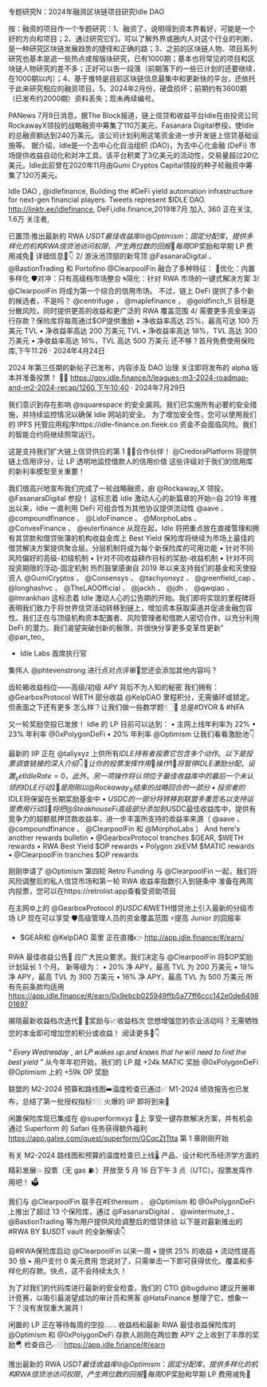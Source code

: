 专题研究N：2024年融资区块链项目研究Idle DAO

按：融资的项目作一个专题研究：1、融资了，说明得到资本界看好，可能是一个好的方向和项目；2、通过研究它们，可以了解外界或圈内人对这个行业的判断，是一种研究区块链发展趋势的捷径和正确的路；3、之前的区块链人物、项目系列研究也基本是追一些热点或按版块研究，已有1000期；基本也将常见的项目和区块链人物研究的差不多；正好可以告一段落（前期落下的一些已计划的还要继续，在1000期以内）；4、基于推特是目前区块链信息最集中和更新快的平台，还依托于此来研究相应的融资项目。5、2024年2月份，硬盘损坏；前期约有3600期（已发布约2000期）资料丢失；现未再续编号。

PANews 7月9日消息，据The Block报道，链上信贷和收益平台Idle在由投资公司RockawayX领投的战略融资中筹集了110万美元，Fasanara Digital参投，使Idle的总融资额达到240万美元。该公司计划利用这笔资金进一步开发链上信贷基础设施等。
据介绍，Idle是一个去中心化自治组织 (DAO)，为去中心化金融 (DeFi) 市场提供收益自动化和对冲工具。该平台积累了3亿美元的流动性，交易量超过20亿美元。Idle此前曾在2020年11月由Gumi Cryptos Capital领投的种子轮融资中筹集了120万美元。

Idle DAO
,
@idlefinance,
Building the #DeFi yield automation infrastructure for next-gen financial players. Tweets represent $IDLE DAO.
http://linktr.ee/idlefinance,
DeFi,idle.finance,2019年7月 加入,
360 正在关注,
1.6万 关注者,


已置顶:推出最新的 RWA $USDT最佳收益库🌐 
@Optimism
 ：固定分配库，提供多样化的机构 RWA 信贷池访问权限，产生两位数的回报👀
每周$OP奖励和早期 LP 费用减免🔴
详细信息🧵👇
2/ 游泳池顶部的新穹顶
@FasanaraDigital
 、 
@BastionTrading
和 Portofino
@ClearpoolFin
融合了多种特征：
🥚优化：内置多样化
🛡️对冲：只有高级档市场整合
🌀简化：针对 RWA 市场的一键式解决方案
3/ 
@ClearpoolFin
将成为第一个综合的信用市场。
不过，链上 DeFi 提供了多个新的候选者，不是吗？ 
@centrifuge
 ， 
@maplefinance
 ， 
@goldfinch_fi
目标是分散风险，同时提供更高的收益和更广泛的 RWA 覆盖范围
4/ 需要更多资金来运行存款？保险库将每周通过$OP提供激励
• 净收益率高达 25%，最高可达 100 万美元 TVL
• 净收益率高达 200 万美元 TVL
• 净收益率高达 18%，TVL 高达 300 万美元
• 净收益率高达 16%，TVL 高达 500 万美元
还不够？首月免费使用保险库,下午11:26 · 2024年4月24日

2024 年第三任期的新帖子已发布，内容涉及 DAO 治理
关注即将发布的 alpha 版本并准备投票！ 🕵️‍♂️
https://gov.idle.finance/t/leagues-m3-2024-roadmap-and-m2-2024-recap/1260,下午10:40 · 2024年7月29日

我们意识到存在影响
@squarespace
的安全漏洞。我们已实施所有必要的安全措施，并持续监控情况以确保 Idle 网站的安全。
为了增加安全性，您可以使用我们的 IPFS 托管应用程序https://idle-finance.on.fleek.co
资金不会面临风险。我们的智能合约将继续照常运行。

这是支持我们扩大链上信贷供应的第 1 位⃣合作伙伴！
@CredoraPlatform
将提供链上信用评分，让 LP 透明地监控借款人的信用价值
这些评级对于我们的信用库的新利率模型至关重要！

我们很高兴地宣布我们完成了一轮战略融资，由
@Rockaway_X
领投， 
@FasanaraDigital
参投！
这标志着 Idle 激动人心的新篇章的开始🔥自 2019 年推出以来，Idle 一直利用 DeFi 可组合性为其他协议提供流动性
@aave
 、 
@compoundfinance
 、 
@LidoFinance
 、 
@MorphoLabs
 、 
@ConvexFinance
 、 
@eulerfinance
从现在起，Idle 将把重点放在直接管理和拥有其贷款和借贷账簿的机构收益金库上
Best Yield 保险库将继续为市场上最佳的借贷解决方案提供聚合层。分层机制将成为每个新保险库的可用功能
• 针对不同风险偏好的高级-初级机制
• 针对不同收益耕作目标的奖励-收益机制
• 针对不同投资期限的浮动-固定机制
热烈鼓掌感谢自 2019 年以来支持我们的基金和天使投资人
@GumiCryptos
 、 
@Consensys
 、 
@tachyonxyz
 、 
@greenfield_cap
 、 
@longhashvc
 、 
@TheLAOOfficial
 、 
@jackh
 、 
@jdh
 、 
@qwqiao
 、 
@lmrankhan
这标志着 Idle 激动人心的公告期的开始。我们即将实现的里程碑将表明我们致力于将世界信贷活动转移到链上，增加资本获取渠道并促进金融包容性。我们正在与顶级机构资本配置者、风险管理者和借款人密切合作，以充分利用 DeFi 的潜力。我们渴望突破创新的极限，并很快分享更多变革性更新”
@pan_teo_
 - Idle Labs 首席执行官

集伟人
@phtevenstrong
进行点对点评审🤝您还会添加其他内容吗？

齿轮箱收益档位——高级/初级 APY 背后不为人知的秘密
我们拥有： 
@GearboxProtocol
 WETH 部分收益
@KelpDAO
里程积分，无需循环或锁定。但表面之下还有更多
怎么样？让我们做一些数学题👇🏻🧵
总是#DYOR & #NFA

又一轮奖励空投已发放！
Idle 的 LP 目前可以达到：
• 主网上线年利率为 22%
• 23% 年利率
@0xPolygonDeFi
• 20% 年利率
@Optimism
让我们看看激励池👇

最新的 IIP 正在
@tallyxyz
上供所有$IDLE持有者投票
它包含多个动作。
以下是投票调查链接的深入介绍👇🧵
让你的投票发挥作用🏦
操作 1 ⃣将暂停 IDLE 激励分配，设置 _setIdleRate = 0，此外，另一项操作将认领位于最佳收益库中的最后一个未认领的 IDLE
行动 2 ⃣是刚刚以
@Rockaway_X
结束的战略回合的一部分
• 投资者的$IDLE将保留在长期奖励基金中
• $USDC的一部分将转移到联盟多重签名以支持运营费用
行动 3 ⃣将把
@SteakhouseFi
高级部分添加到$USDC最佳收益库中，提供有竞争力的超额抵押贷款收益率，进一步丰富所支持的收益率来源（ 
@aave
 、 
@compoundfinance
 、 
@ClearpoolFin
和
@MorphoLabs
 ）
And here's another rewards bulletin
• 
@GearboxProtocol
 tranches $GEAR, $WETH rewards
• RWA Best Yield $OP rewards
• Polygon zkEVM $MATIC rewards
• 
@ClearpoolFin
 tranches $OP rewards

刚刚申请了
@Optimism
第四轮 Retro Funding
与
@ClearpoolFin
一起，我们将风险调整后的私人信贷市场和第一轮 RWA 收益率指数引入到链条中
准备在两周内投票，您可以在https://retrolist.app查看受资助项目

在主网⚙️上的
@GearboxProtocol
的$USDC和$WETH借贷池上引入最新的分级市场
LP 现在可以享受
🛡️高级管理人员的资金覆盖范围
⚡提高 Junior 的回报率
+ $GEAR和
@KelpDAO
英里
正在直播👉 http://app.idle.finance/#/earn/

RWA 最佳收益公告📣
应广大民众要求，我们决定与
@ClearpoolFin
将$OP奖励计划延长 1 个月。
新等级为：
• 20% 净 APY，最高 TVL 为 200 万美元
• 18% 净 APY，最高 TVL 为 300 万美元
• 16% 净 APY，最高 TVL 为 500 万美元
所有先前条款均适用
https://app.idle.finance/#/earn/0x9ebcb025949ffb5a77ff6ccc142e0de649801697

揭晓最新收益档次迭代🎩
🎁奖励与📈收益档次
您想增强您的农业活动吗？无需牺牲您的本金即可增加您的积分或收益！
阅读更多🧵👇

“ 𝐸𝑣𝑒𝑟𝑦 𝑊𝑒𝑑𝑛𝑒𝑠𝑑𝑎𝑦 , 𝑎𝑛 𝐿𝑃 𝑤𝑎𝑘𝑒𝑠 𝑢𝑝 𝑎𝑛𝑑 𝑘𝑛𝑜𝑤𝑠 𝑡ℎ𝑎𝑡 ℎ𝑒 𝑤𝑖𝑙𝑙 𝑛𝑒𝑒𝑑 𝑡𝑜 𝑓𝑖𝑛𝑑 𝑡ℎ𝑒 𝑏𝑒𝑠𝑡 𝑦𝑖𝑒𝑙𝑑 ”
从今年年初开始，我们的 LP 就
+24k MATIC 奖励
@0xPolygonDeFi
@Optimism
上的 +59k OP 奖励

联盟的 M2-2024 预算和路线图➡️温度检查已通过✅
M1-2024 绩效报告也已发布，总结了第一批授权指标👇🏼
火爆的 IIP 即将到来👀

闲置保险库现已集成在
@superformxyz
 🎉上
享受一键存款解决方案，并有机会通过 Superform 的 Safari 任务获得额外福利
https://app.galxe.com/quest/superform/GCqcZtTtta
第 1 章刚刚开始

有关 M2-2024 路线图和预算的温度检查已上线🌡️
产品、设计和代币经济学方面的精彩发展💥
投票（无 gas ⛽ ）开放至 5 月 16 日下午 3 点（UTC）。投票发挥作用吧！ 🗳️

我们与
@ClearpoolFin
联手在#Ethereum 、 
@Optimism
和
@0xPolygonDeFi
上推出了超过 13 个保险库，通过
@FasanaraDigital
 、 
@wintermute_t
 、 
@BastionTrading
等为用户提供风险调整后的借贷体验
以下是对最新推出的#RWA BY $USDT vault 的全新解读👇

自#RWA保险库启动
@ClearpoolFin
以来一周
• 提供 25% 的收益
• 流动性提高 30 倍
• 用户支付 0 美元费用
您说对了，只需单击一下即可获得优化、覆盖和多样化的存款。快点，这不会持续太久！

为了对我们的代码库进行最新的安全检查，我们的 CTO 
@bugduino
建议开展审计竞赛，以吸引最渴望成功的审计员和黑客
@HatsFinance
整理了它，想象一下？没有发现重大漏洞！

闲置的 LP 正在等待每周的空投......
收益档和最新 RWA 最佳收益保险库的
@Optimism
和
@0xPolygonDeFi
存款人刚刚在两位数 APY 之上收到了丰厚的奖励🪂
检查自己👉🏼https://app.idle.finance/#/earn

推出最新的 RWA $USDT最佳收益库🌐 
@Optimism
 ：固定分配库，提供多样化的机构 RWA 信贷池访问权限，产生两位数的回报👀
每周$OP奖励和早期 LP 费用减免🔴


